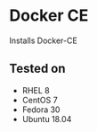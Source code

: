 Docker CE
=========

Installs Docker-CE

Tested on
---------

- RHEL 8
- CentOS 7
- Fedora 30
- Ubuntu 18.04
